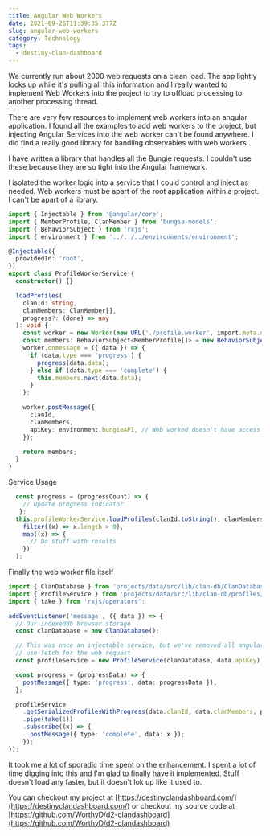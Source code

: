 ```yaml
---
title: Angular Web Workers
date: 2021-09-26T11:39:35.377Z
slug: angular-web-workers
category: Technology
tags:
  - destiny-clan-dashboard
---
```


We currently run about 2000 web requests on a clean load. The app lightly locks up while it's pulling all this information and I really wanted to implement Web Workers into the project to try to offload processing to another processing thread.

There are very few resources to implement web workers into an angular application. I found all the examples to add web workers to the project, but injecting Angular Services into the web worker can't be found anywhere. I did find a really good library for handling observables with web workers.

I have written a library that handles all the Bungie requests. I couldn't use these because they are so tight into the Angular framework.

I isolated the worker logic into a service that I could control and inject as needed. Web workers must be apart of the root application within a project. I can't be apart of a library.

```ts
import { Injectable } from '@angular/core';
import { MemberProfile, ClanMember } from 'bungie-models';
import { BehaviorSubject } from 'rxjs';
import { environment } from '../../../environments/environment';

@Injectable({
  providedIn: 'root',
})
export class ProfileWorkerService {
  constructor() {}

  loadProfiles(
    clanId: string,
    clanMembers: ClanMember[],
    progress?: (done) => any
  ): void {
    const worker = new Worker(new URL('./profile.worker', import.meta.url));
    const members: BehaviorSubject<MemberProfile[]> = new BehaviorSubject([]);
    worker.onmessage = ({ data }) => {
      if (data.type === 'progress') {
        progress(data.data);
      } else if (data.type === 'complete') {
        this.members.next(data.data);
      }
    };

    worker.postMessage({
      clanId,
      clanMembers,
      apiKey: environment.bungieAPI, // Web worked doesn't have access to our environment config
    });

    return members;
  }
}
```

Service Usage

```ts
  const progress = (progressCount) => {
    // Update progress indicator
   };
  this.profileWorkerService.loadProfiles(clanId.toString(), clanMembers, progress).pipe(
    filter((x) => x.length > 0),
    map((x) => {
      // Do stuff with results
    })
  );
```

Finally the web worker file itself

```ts
import { ClanDatabase } from 'projects/data/src/lib/clan-db/ClanDatabase';
import { ProfileService } from 'projects/data/src/lib/clan-db/profiles/profile.service';
import { take } from 'rxjs/operators';

addEventListener('message', ({ data }) => {
  // Our indexeddb browser storage
  const clanDatabase = new ClanDatabase();  

  // This was once an injectable service, but we've removed all angular stuff from it and only
  // use fetch for the web request
  const profileService = new ProfileService(clanDatabase, data.apiKey); 

  const progress = (progressData) => {
    postMessage({ type: 'progress', data: progressData });
  };

  profileService
    .getSerializedProfilesWithProgress(data.clanId, data.clanMembers, progress)
    .pipe(take(1))
    .subscribe((x) => {
      postMessage({ type: 'complete', data: x });
    });
});

```

It took me a lot of sporadic time spent on the enhancement.  I spent a lot of time digging into this and I'm glad to finally have it implemented.  Stuff doesn't load any faster, but it doesn't lok up like it used to. 

You can checkout my project at [https://destinyclandashboard.com/](https://destinyclandashboard.com/) or checkout my source code at [https://github.com/WorthyD/d2-clandashboard](https://github.com/WorthyD/d2-clandashboard)
